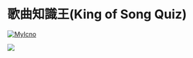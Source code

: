 # 歌曲知識王(King of Song Quiz)

[![MyIcno](https://github.com/MoonAndEye/MelodySampling/blob/master/DownloadAppStoreBadge.png)](https://itunes.apple.com/us/app/id1273605195)

![](https://github.com/MoonAndEye/MelodySampling/blob/master/ScreenShot.png)


